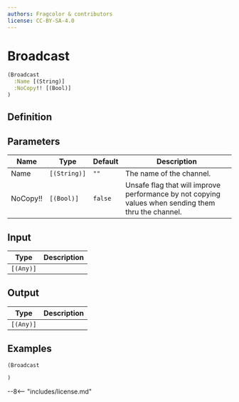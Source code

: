 ```yaml
---
authors: Fragcolor & contributors
license: CC-BY-SA-4.0
---
```



# Broadcast

```clojure
(Broadcast
  :Name [(String)]
  :NoCopy!! [(Bool)]
)
```


## Definition




## Parameters

| Name | Type | Default | Description |
|------|------|---------|-------------|
| Name | `[(String)]` | `""` | The name of the channel. |
| NoCopy!! | `[(Bool)]` | `false` | Unsafe flag that will improve performance by not copying values when sending them thru the channel. |


## Input

| Type | Description |
|------|-------------|
| `[(Any)]` |  |


## Output

| Type | Description |
|------|-------------|
| `[(Any)]` |  |


## Examples

```clojure
(Broadcast

)
```


--8<-- "includes/license.md"
